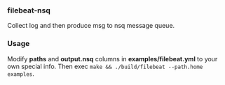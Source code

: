 ### filebeat-nsq
Collect log and then produce msg to nsq message queue.
### Usage
Modify **paths** and **output.nsq** columns in **examples/filebeat.yml** to your own special info.
Then exec  `make && ./build/filebeat --path.home examples`.
